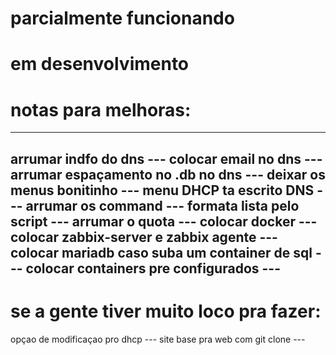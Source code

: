 
# parcialmente funcionando
# em desenvolvimento

# notas para melhoras:

 ---
arrumar indfo do dns ---
colocar email no dns ---
arrumar espaçamento no .db no dns ---
deixar os menus bonitinho ---
menu DHCP ta escrito DNS ---
arrumar os command ---
formata lista pelo script ---
arrumar o quota ---
colocar docker ---
colocar zabbix-server e zabbix agente ---
colocar mariadb caso suba um container de sql  ---
colocar containers pre configurados ---
 ---

# se a gente tiver muito loco pra fazer:
opçao de modificaçao pro dhcp ---
site base pra web com git clone ---
